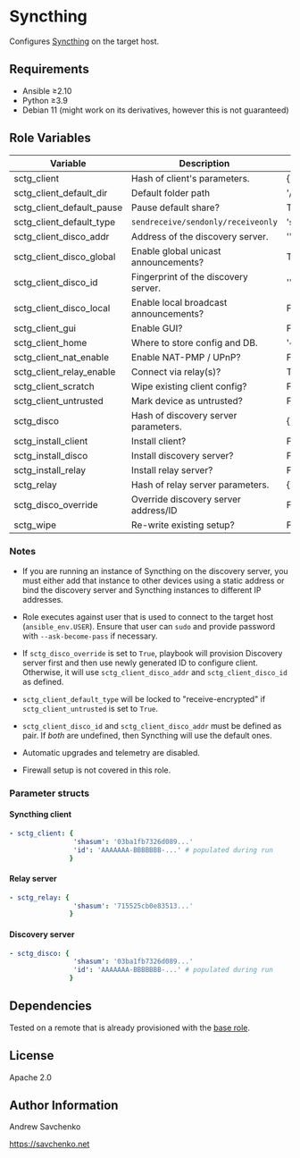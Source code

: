 # Syncthing
Configures [Syncthing](https://github.com/etesync/server) on the target host.


## Requirements

- Ansible ≥2.10
- Python ≥3.9
- Debian 11 (might work on its derivatives, however this is not guaranteed)


## Role Variables

| Variable                  | Description                           | Default               |
|---------------------------|---------------------------------------|-----------------------|
| sctg_client               | Hash of client's parameters.          | {}                    |
| sctg_client_default_dir   | Default folder path                   | '/dev/null'           |
| sctg_client_default_pause | Pause default share?                  | True                  |
| sctg_client_default_type  | `sendreceive/sendonly/receiveonly`    | 'sendreceive'         |
| sctg_client_disco_addr    | Address of the discovery server.      | ''                    |
| sctg_client_disco_global  | Enable global unicast announcements?  | True                  |
| sctg_client_disco_id      | Fingerprint of the discovery server.  | ''                    |
| sctg_client_disco_local   | Enable local broadcast announcements? | False                 |
| sctg_client_gui           | Enable GUI?                           | False                 |
| sctg_client_home          | Where to store config and DB.         | '~/.config/syncthing' |
| sctg_client_nat_enable    | Enable NAT-PMP / UPnP?                | False                 |
| sctg_client_relay_enable  | Connect via relay(s)?                 | True                  |
| sctg_client_scratch       | Wipe existing client config?          | False                 |
| sctg_client_untrusted     | Mark device as untrusted?             | False                 |
| sctg_disco                | Hash of discovery server parameters.  | {}                    |
| sctg_install_client       | Install client?                       | False                 |
| sctg_install_disco        | Install discovery server?             | False                 |
| sctg_install_relay        | Install relay server?                 | False                 |
| sctg_relay                | Hash of relay server parameters.      | {}                    |
| sctg_disco_override       | Override discovery server address/ID  | False                 |
| sctg_wipe                 | Re-write existing setup?              | False                 |


### Notes

- If you are running an instance of Syncthing on the discovery server, you must either add that instance to other devices using a static address or bind the discovery server and Syncthing instances to different IP addresses.

- Role executes against user that is used to connect to the target host (`ansible_env.USER`). Ensure that user can `sudo` and provide password with `--ask-become-pass` if necessary.

- If `sctg_disco_override` is set to `True`, playbook will provision Discovery server first and then use newly generated ID to configure client. Otherwise, it will use `sctg_client_disco_addr` and `sctg_client_disco_id` as defined.

- `sctg_client_default_type` will be locked to "receive-encrypted" if `sctg_client_untrusted` is set to `True`.

- `sctg_client_disco_id` and `sctg_client_disco_addr` must be defined as pair. If _both_ are undefined, then Syncthing will use the default ones.

- Automatic upgrades and telemetry are disabled.

- Firewall setup is not covered in this role.


### Parameter structs


#### Syncthing client

```yaml
- sctg_client: {
                'shasum': '03ba1fb7326d089...'
                'id': 'AAAAAAA-BBBBBBB-...' # populated during run
               }
```

#### Relay server

```yaml
- sctg_relay: {
                'shasum': '715525cb0e83513...'
               }
```

#### Discovery server

```yaml
- sctg_disco: {
                'shasum': '03ba1fb7326d089...'
                'id': 'AAAAAAA-BBBBBBB-...' # populated during run
               }
```


## Dependencies
Tested on a remote that is already provisioned with the [base role](https://github.com/savchenko/debian/blob/bullseye/roles/base/README.md).


## License
Apache 2.0


## Author Information
Andrew Savchenko

https://savchenko.net
